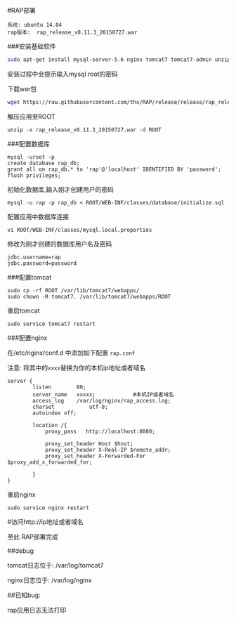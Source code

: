#RAP部署

```
系统: ubuntu 14.04
rap版本:  rap_release_v0.11.3_20150727.war
```

###安装基础软件

```bash
sudo apt-get install mysql-server-5.6 nginx tomcat7 tomcat7-admin unzip 
```
安装过程中会提示输入mysql root的密码

下载war包

```bash
wget https://raw.githubusercontent.com/thx/RAP/release/release/rap_release_v0.11.3_20150727.war
```

解压应用至ROOT

```
unzip -x rap_release_v0.11.3_20150727.war -d ROOT

```


###配置数据库

```
mysql -uroot -p
create database rap_db;
grant all on rap_db.* to 'rap'@'localhost' IDENTIFIED BY 'password';
flush privileges;
```

初始化数据库,输入刚才创建用户的密码

```
mysql -u rap -p rap_db < ROOT/WEB-INF/classes/database/initialize.sql
```



配置应用中数据库连接
```
vi ROOT/WEB-INF/classes/mysql.local.properties
```

修改为刚才创建的数据库用户名及密码

```
jdbc.username=rap
jdbc.password=password

```

###配置tomcat

```
sudo cp -rf ROOT /var/lib/tomcat7/webapps/
sudo chown -R tomcat7. /var/lib/tomcat7/webapps/ROOT
```

重启tomcat

```
sudo service tomcat7 restart
```


###配置nginx

在/etc/nginx/conf.d 中添加如下配置 ```rap.conf```

注意: 将其中的```xxxx```替换为你的本机ip地址或者域名

```
server {
        listen        80;
        server_name   xxxxx;            #本机IP或者域名
        access_log    /var/log/nginx/rap_access.log;
        charset           utf-8;
        autoindex off;

        location /{
            proxy_pass   http://localhost:8080;

            proxy_set_header Host $host;
            proxy_set_header X-Real-IP $remote_addr;
            proxy_set_header X-Forwarded-For $proxy_add_x_forwarded_for;

        }
}

```

重启nginx

```
sudo service nginx restart
```



#访问http://ip地址或者域名

至此 RAP部署完成

##debug

tomcat日志位于: /var/log/tomcat7

nginx日志位于:  /var/log/nginx

##已知bug:

rap应用日志无法打印